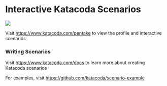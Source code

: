 # Interactive Katacoda Scenarios

[![](http://shields.katacoda.com/katacoda/pentake/count.svg)](https://www.katacoda.com/pentake "Get your profile on Katacoda.com")

Visit https://www.katacoda.com/pentake to view the profile and interactive scenarios

### Writing Scenarios
Visit https://www.katacoda.com/docs to learn more about creating Katacoda scenarios

For examples, visit https://github.com/katacoda/scenario-example
